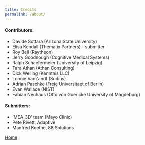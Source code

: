 ```yaml
---
title: Credits
permalink: /about/
---
```


#### Contributors:
* Davide Sottara (Arizona State University)
* Elisa Kendall (Thematix Partners) - submitter
* Roy Bell (Raytheon)
* Jerry Goodnough (Cognitive Medical Systems)
* Ralph Schaefermeier (University of Leipzig)
* Tara Athan (Athan Consulting)
* Dick Welling (Kenntnis LLC)
* Lonnie VanZandt (Sodius)
* Adrian Paschke (Freie Universitaet of Berlin)
* Evan Wallace (NIST)
* Fabian Neuhaus (Otto von Guericke University of Magdeburg)

#### Submitters:
* ‘MEA-3D’ team (Mayo Clinic) 
* Pete Rivett, Adaptive 
* Manfred Koethe, 88 Solutions 


[Home](index.md)